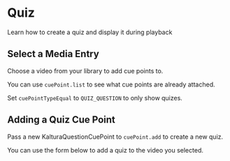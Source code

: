<!--METADATA
{
  "icon": "columns",
  "sortOrder": 250,
  "tags": [
    "cuePoint"
  ],
  "keywords": []
}
-->

# Quiz
Learn how to create a quiz and display it during playback

## Select a Media Entry
Choose a video from your library to add cue points to.

You can use ```cuePoint.list``` to see what cue points are already attached.

Set `cuePointTypeEqual` to `QUIZ_QUESTION` to only show quizes.

<!--APICALL
{
  "method": "get",
  "path": "/service/cuepoint_cuepoint/action/list",
  "parameters": [
    {
      "name": "filter[entryIdEqual]",
      "dynamicEnum": {
        "path": "/service/media/action/list",
        "method": "get",
        "parameters": [],
        "array": "objects",
        "label": "name",
        "value": "id"
      }
    },
    {
      "name": "filter[cuePointTypeEqual]",
      "default": "quiz.QUIZ_QUESTION",
      "hidden": false
    }
  ]
}
-->

## Adding a Quiz Cue Point
Pass a new KalturaQuestionCuePoint to `cuePoint.add` to create a new quiz.

You can use the form below to add a quiz to the video you selected.

<!--APICALL
{
  "method": "get",
  "path": "/service/cuepoint_cuepoint/action/add",
  "parameters": [
    {
      "name": "cuePoint[objectType]",
      "x-consoleDefault": "KalturaQuestionCuePoint",
      "hidden": true
    },
    {
      "name": "cuePoint[entryId]",
      "hidden": true,
      "dynamicValue": {
        "fromStep": 0,
        "answer": "filter[entryIdEqual]"
      }
    },
    {
      "name": "cuePoint[question]"
    },
    {
      "name": "cuePoint[explanation]"
    },
    {
      "name": "cuePoint[startTime]"
    }
  ]
}
-->